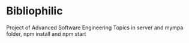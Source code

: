 # Bibliophilic
 Project of Advanced Software Engineering Topics
 in server and mympa folder, npm install and npm start
